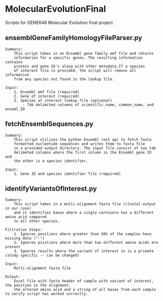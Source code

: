 # MolecularEvolutionFinal
 Scripts for GENE648 Molecular Evolution final project
 
 ## ensemblGeneFamilyHomologyFileParser.py
    Summary:
        This script takes in an Ensembl gene family emf file and returns
        information for a specific genes. The resulting information contains
        protein and gene ID's along with other metadata.If a species
        of interest file is provided, the script will remove all information
        from any species not found in the lookup file.
    
    Input:
        1. Ensembl emf file (required)
        2. Gene of interest (required)
        3. Species of interest lookup file (optional) 
            - Tab delimited columns of scientific_name, common_name, and enseml_ID

 ## fetchEnsemblSequences.py
    Summary:
        This script utilizes the python Ensembl rest api to fetch fasta 
        formatted nucleotide sequences and writes them to fasta file 
        in a provided output directory. The input file consist of two tab 
        delimeted columns where the first column is the Ensembl gene ID and 
        the other is a species identifier. 

    Input:
        1. Gene ID and species identifier file (required)

 ## identifyVariantsOfInterest.py
    Summary:
        This script takes in a multi-alignment fasta file (clustal output in our case)
        and it identifies bases where a single carnivore has a different amino acid compared
        to all other species.
    
    Filtration Steps:
        1. Ignores positions where greater than 50% of the samples have missing data ("-")
        2. Ignores pisitions where more than two different amino acids are present
        3. Ignores results where the variant of interest in is a primate (study specific -- can be changed)
    
    Input:
        Multi-alignment fasta file
    
    Output:
        Excel file with fasta header of sample with variant of interest, the position in the alignment, 
        the altered amino acid and a string of all bases from each sample to verify script has worked correctly.  

